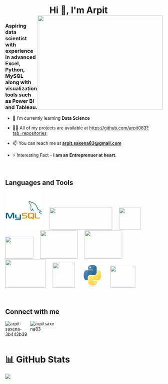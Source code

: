 <h1 align="center">Hi 👋, I'm Arpit &emsp; <img src="https://github.com/arpit083/arpit083/blob/main/My%20gif.gif" align="right" width="400" height="300"/></h1>  
<h3 align="left"> Aspiring data scientist with experience in advanced Excel, Python, MySQL along with
visualization tools such as Power BI and Tableau. <br>

</h3>


- 🌱 I’m currently learning **Data Science** 

- 👨‍💻 All of my projects are available at https://github.com/arpit083?tab=repositories

- 📫 You can reach me at **arpit.saxena83@gmail.com**

- ⚡ Interesting Fact - **I am an Entreprenuer at heart.**

<br>

<h2 align="left">Languages and Tools</h2>
<p align="left"> <img src="https://raw.githubusercontent.com/devicons/devicon/master/icons/mysql/mysql-original-wordmark.svg" alt="mysql" width="120" height="120"/>          &emsp;         <img src="https://upload.wikimedia.org/wikipedia/commons/4/4b/Tableau_Logo.png" width="200" height="70"/>             
&emsp; <img src="https://cdn.windowsreport.com/wp-content/uploads/2019/07/Fix-power-bi-cant-find-app.jpg" width="70" height="70"/> &emsp;<img src="https://logos-world.net/wp-content/uploads/2020/02/Canva-Logo.png" width="90" height="70"/> &emsp; <img src="https://logowik.com/content/uploads/images/t_figma459.logowik.com.webp" width="120" height="90"/> &emsp; <img src="https://1000logos.net/wp-content/uploads/2021/05/Atlassian-Logo-2010s1.png" width="120" height="90"/> &emsp; <img src="https://1000logos.net/wp-content/uploads/2021/05/Trello-logo.png" width="130" height="90"/> &emsp; <img src="https://encrypted-tbn0.gstatic.com/images?q=tbn:ANd9GcT1EbrTWosVArmUpPXDfyZ9RnxRBZSxRltCvZf6Pl1bfV4JPT2rrI4BezVCNCPlmzGZGVc&usqp=CAU" width="70" height="80"/> &emsp; <img src="https://raw.githubusercontent.com/devicons/devicon/master/icons/python/python-original.svg" alt="python" width="70" height="80"/> </a>
&emsp;                          <a>
 <img src="https://upload.wikimedia.org/wikipedia/commons/thumb/9/93/Amazon_Web_Services_Logo.svg/2560px-Amazon_Web_Services_Logo.svg.png" width="80" height="70"/> 
</a> </p>

<br>
<h2 align="left">Connect with me</h2>
<p align="left">
 
<a href="https://www.linkedin.com/in/arpit-saxena-3b442b39/" target="blank"><img align="left" src="https://raw.githubusercontent.com/rahuldkjain/github-profile-readme-generator/master/src/images/icons/Social/linked-in-alt.svg" alt="arpit-saxena-3b442b39" height="60" width="80" /></a>           <a href="https://twitter.com/arpitsaxena83" target="blank"><img align="left" src="https://raw.githubusercontent.com/rahuldkjain/github-profile-readme-generator/master/src/images/icons/Social/twitter.svg" alt="arpitsaxena83" height="60" width="80" />
</a> </p>

<br>
<h2 align="left"></h2>
<br>


# 📊 GitHub Stats
![](https://github-readme-stats.vercel.app/api/top-langs/?username=arpit083&theme=default&hide_border=false&include_all_commits=true&count_private=true&layout=compact)

